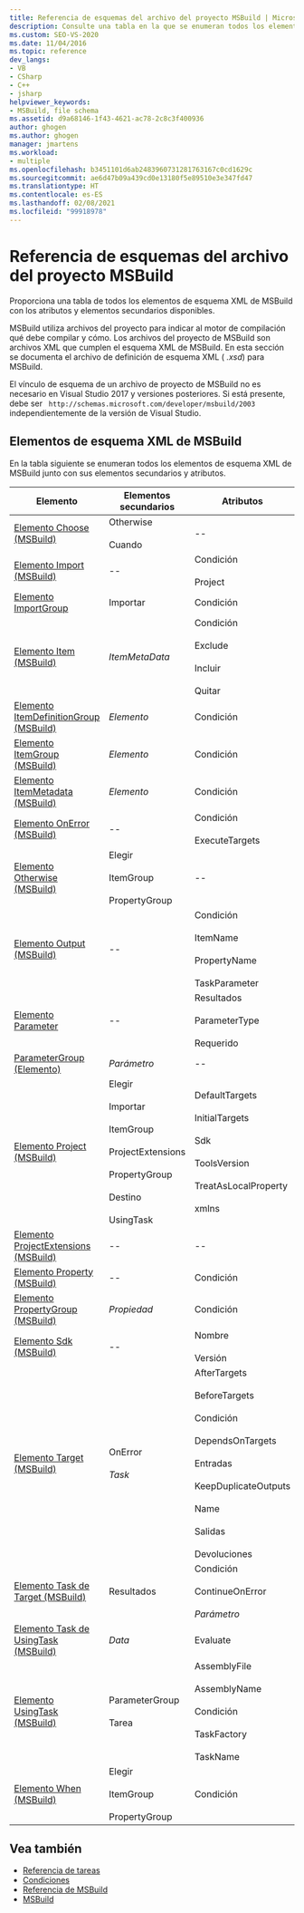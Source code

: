 ```yaml
---
title: Referencia de esquemas del archivo del proyecto MSBuild | Microsoft Docs
description: Consulte una tabla en la que se enumeran todos los elementos de esquema XML de MSBuild con los atributos y elementos secundarios disponibles.
ms.custom: SEO-VS-2020
ms.date: 11/04/2016
ms.topic: reference
dev_langs:
- VB
- CSharp
- C++
- jsharp
helpviewer_keywords:
- MSBuild, file schema
ms.assetid: d9a68146-1f43-4621-ac78-2c8c3f400936
author: ghogen
ms.author: ghogen
manager: jmartens
ms.workload:
- multiple
ms.openlocfilehash: b3451101d6ab2483960731281763167c0cd1629c
ms.sourcegitcommit: ae6d47b09a439cd0e13180f5e89510e3e347fd47
ms.translationtype: HT
ms.contentlocale: es-ES
ms.lasthandoff: 02/08/2021
ms.locfileid: "99918978"
---
```

# <a name="msbuild-project-file-schema-reference"></a>Referencia de esquemas del archivo del proyecto MSBuild

Proporciona una tabla de todos los elementos de esquema XML de MSBuild con los atributos y elementos secundarios disponibles.

 MSBuild utiliza archivos del proyecto para indicar al motor de compilación qué debe compilar y cómo. Los archivos del proyecto de MSBuild son archivos XML que cumplen el esquema XML de MSBuild. En esta sección se documenta el archivo de definición de esquema XML ( *.xsd*) para MSBuild.

El vínculo de esquema de un archivo de proyecto de MSBuild no es necesario en Visual Studio 2017 y versiones posteriores. Si está presente, debe ser ` http://schemas.microsoft.com/developer/msbuild/2003` independientemente de la versión de Visual Studio.

## <a name="msbuild-xml-schema-elements"></a>Elementos de esquema XML de MSBuild

 En la tabla siguiente se enumeran todos los elementos de esquema XML de MSBuild junto con sus elementos secundarios y atributos.

|Elemento|Elementos secundarios|Atributos|
|-------------|--------------------|----------------|
|[Elemento Choose (MSBuild)](../msbuild/choose-element-msbuild.md)|Otherwise<br /><br /> Cuando|--|
|[Elemento Import (MSBuild)](../msbuild/import-element-msbuild.md)|--|Condición<br /><br /> Project|
|[Elemento ImportGroup](../msbuild/importgroup-element.md)|Importar|Condición|
|[Elemento Item (MSBuild)](../msbuild/item-element-msbuild.md)|*ItemMetaData*|Condición<br /><br /> Exclude<br /><br /> Incluir<br /><br /> Quitar|
|[Elemento ItemDefinitionGroup (MSBuild)](../msbuild/itemdefinitiongroup-element-msbuild.md)|*Elemento*|Condición|
|[Elemento ItemGroup (MSBuild)](../msbuild/itemgroup-element-msbuild.md)|*Elemento*|Condición|
|[Elemento ItemMetadata (MSBuild)](../msbuild/itemmetadata-element-msbuild.md)|*Elemento*|Condición|
|[Elemento OnError (MSBuild)](../msbuild/onerror-element-msbuild.md)|--|Condición<br /><br /> ExecuteTargets|
|[Elemento Otherwise (MSBuild)](../msbuild/otherwise-element-msbuild.md)|Elegir<br /><br /> ItemGroup<br /><br /> PropertyGroup|--|
|[Elemento Output (MSBuild)](../msbuild/output-element-msbuild.md)|--|Condición<br /><br /> ItemName<br /><br /> PropertyName<br /><br /> TaskParameter|
|[Elemento Parameter](../msbuild/parameter-element.md)|--|Resultados<br /><br /> ParameterType<br /><br /> Requerido|
|[ParameterGroup (Elemento)](../msbuild/parametergroup-element.md)|*Parámetro*|--|
|[Elemento Project (MSBuild)](../msbuild/project-element-msbuild.md)|Elegir<br /><br /> Importar<br /><br /> ItemGroup<br /><br /> ProjectExtensions<br /><br /> PropertyGroup<br /><br /> Destino<br /><br /> UsingTask|DefaultTargets<br /><br /> InitialTargets<br /><br /> Sdk<br /><br /> ToolsVersion<br /><br /> TreatAsLocalProperty<br /><br /> xmlns|
|[Elemento ProjectExtensions (MSBuild)](../msbuild/projectextensions-element-msbuild.md)|--|--|
|[Elemento Property (MSBuild)](../msbuild/property-element-msbuild.md)|--|Condición|
|[Elemento PropertyGroup (MSBuild)](../msbuild/propertygroup-element-msbuild.md)|*Propiedad*|Condición|
|[Elemento Sdk (MSBuild)](../msbuild/sdk-element-msbuild.md)|--|Nombre<br /><br /> Versión|
|[Elemento Target (MSBuild)](../msbuild/target-element-msbuild.md)|OnError<br /><br /> *Task*|AfterTargets<br /><br /> BeforeTargets<br /><br /> Condición<br /><br /> DependsOnTargets<br /><br /> Entradas<br /><br /> KeepDuplicateOutputs<br /><br /> Name<br /><br /> Salidas<br /><br /> Devoluciones|
|[Elemento Task de Target (MSBuild)](../msbuild/task-element-msbuild.md)|Resultados|Condición<br /><br /> ContinueOnError<br /><br /> *Parámetro*|
|[Elemento Task de UsingTask (MSBuild)](../msbuild/taskbody-element-msbuild.md)|*Data*|Evaluate|
|[Elemento UsingTask (MSBuild)](../msbuild/usingtask-element-msbuild.md)|ParameterGroup<br /><br /> Tarea|AssemblyFile<br /><br /> AssemblyName<br /><br /> Condición<br /><br /> TaskFactory<br /><br /> TaskName|
|[Elemento When (MSBuild)](../msbuild/when-element-msbuild.md)|Elegir<br /><br /> ItemGroup<br /><br /> PropertyGroup|Condición|

## <a name="see-also"></a>Vea también

- [Referencia de tareas](../msbuild/msbuild-task-reference.md)
- [Condiciones](../msbuild/msbuild-conditions.md)
- [Referencia de MSBuild](../msbuild/msbuild-reference.md)
- [MSBuild](../msbuild/msbuild.md)
